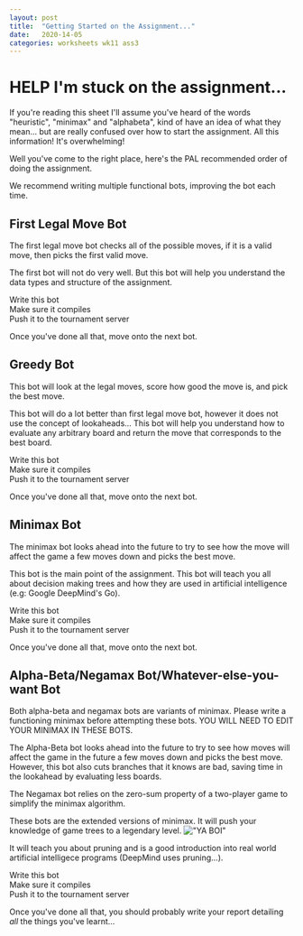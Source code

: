 ```yaml
---
layout: post
title:  "Getting Started on the Assignment..."
date:   2020-14-05
categories: worksheets wk11 ass3
---
```


# HELP I'm stuck on the assignment...
If you're reading this sheet I'll assume you've heard of the words "heuristic", "minimax" and "alphabeta", kind of have an idea of what they mean... but are really confused over how to start the assignment. 
All this information! It's overwhelming!

Well you've come to the right place, here's the PAL recommended order of doing the assignment.

We recommend writing multiple functional bots, improving the bot each time.

## First Legal Move Bot
The first legal move bot checks all of the possible moves, if it is a valid move, then picks the first valid move. 

The first bot will not do very well. But this bot will help you understand the data types and structure of the assignment. 
 
Write this bot   
Make sure it compiles  
Push it to the tournament server

Once you've done all that, move onto the next bot.

## Greedy Bot
This bot will look at the legal moves, score how good the move is, and pick the best move.

This bot will do a lot better than first legal move bot, however it does not use the concept of lookaheads... 
This bot will help you understand how to evaluate any arbitrary board and return the move that corresponds to the best board.

Write this bot  
Make sure it compiles  
Push it to the tournament server

Once you've done all that, move onto the next bot.

## Minimax Bot
The minimax bot looks ahead into the future to try to see how the move will affect the game a few moves down and picks the best move.

This bot is the main point of the assignment. This bot will teach you all about decision making trees and how they are used in artificial intelligence (e.g: Google DeepMind's Go).

Write this bot  
Make sure it compiles  
Push it to the tournament server

Once you've done all that, move onto the next bot.

## Alpha-Beta/Negamax Bot/Whatever-else-you-want Bot
Both alpha-beta and negamax bots are variants of minimax. Please write a functioning minimax before attempting these bots. YOU WILL NEED TO EDIT YOUR MINIMAX IN THESE BOTS.

The Alpha-Beta bot looks ahead into the future to try to see how moves will affect the game in the future a few moves down and picks the best move. However, this bot also cuts branches that it knows are bad, saving time in the lookahead by evaluating less boards.

The Negamax bot relies on the zero-sum property of a two-player game to simplify the minimax algorithm.

These bots are the extended versions of minimax. It will push your knowledge of game trees to a legendary level. 
!["YA BOI"](https://github.com/COMP1100-PAL/comp1100-pal.github.io/blob/master/img/20171006162157_1.png?raw=true "WOOO")

It will teach you about pruning and is a good introduction into real world artificial intelligece programs (DeepMind uses pruning...).

Write this bot  
Make sure it compiles  
Push it to the tournament server

Once you've done all that, you should probably write your report detailing *all* the things you've learnt...
